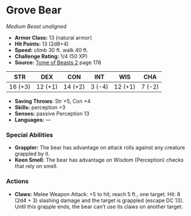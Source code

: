 # Grove Bear

*Medium* *Beast* *unaligned*

- **Armor Class:** 13 (natural armor)
- **Hit Points:** 13 (2d8+4)
- **Speed:** climb 30 ft. walk 40 ft.
- **Challenge Rating:** 1/4 (50 XP)
- **Source:** [Tome of Beasts 2](https://koboldpress.com/kpstore/product/tome-of-beasts-2-for-5th-edition) page 178

| STR | DEX | CON | INT | WIS | CHA |
| --- | --- | --- | --- | --- | --- |
| 16 (+3) | 12 (+1) | 14 (+2) | 3 (-4) | 12 (+1) | 7 (-2) |

- **Saving Throws**: Str +5, Con +4
- **Skills:** perception +3
- **Senses:** passive Perception 13
- **Languages:** —

### Special Abilities

- **Grappler:** The bear has advantage on attack rolls against any creature grappled by it.
- **Keen Smell:** The bear has advantage on Wisdom (Perception) checks that rely on smell.

### Actions

- **Claws:** Melee Weapon Attack: +5 to hit, reach 5 ft., one target. Hit: 8 (2d4 + 3) slashing damage and the target is grappled (escape DC 13). Until this grapple ends, the bear can’t use its claws on another target.


